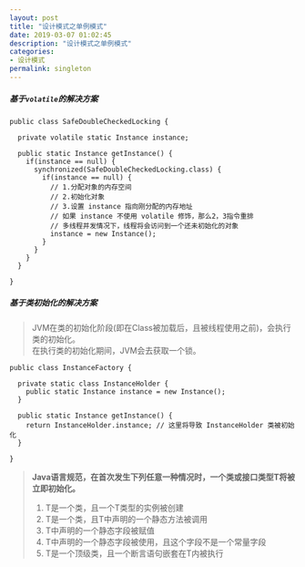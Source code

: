 ```yaml
---
layout: post
title: "设计模式之单例模式"
date: 2019-03-07 01:02:45
description: "设计模式之单例模式"
categories:
- 设计模式
permalink: singleton
---
```


##### 基于`volatile`的解决方案

```vim
public class SafeDoubleCheckedLocking {

  private volatile static Instance instance;

  public static Instance getInstance() {
    if(instance == null) {
      synchronized(SafeDoubleCheckedLocking.class) {
        if(instance == null) {
          // 1.分配对象的内存空间
          // 2.初始化对象
          // 3.设置 instance 指向刚分配的内存地址
          // 如果 instance 不使用 volatile 修饰，那么2，3指令重排
          // 多线程并发情况下，线程将会访问到一个还未初始化的对象
          instance = new Instance();
        }
      }
    }
  }

}
```

##### 基于类初始化的解决方案
> JVM在类的初始化阶段(即在Class被加载后，且被线程使用之前)，会执行类的初始化。  
> 在执行类的初始化期间，JVM会去获取一个锁。  

```vim
public class InstanceFactory {

  private static class InstanceHolder {
    public static Instance instance = new Instance();
  }

  public static Instance getInstance() {
    return InstanceHolder.instance; // 这里将导致 InstanceHolder 类被初始化
  }

}
```
> **Java语言规范，在首次发生下列任意一种情况时，一个类或接口类型T将被立即初始化。**  
> 1) T是一个类，且一个T类型的实例被创建  
> 2) T是一个类，且T中声明的一个静态方法被调用  
> 3) T中声明的一个静态字段被赋值  
> 4) T中声明的一个静态字段被使用，且这个字段不是一个常量字段  
> 5) T是一个顶级类，且一个断言语句嵌套在T内被执行  
